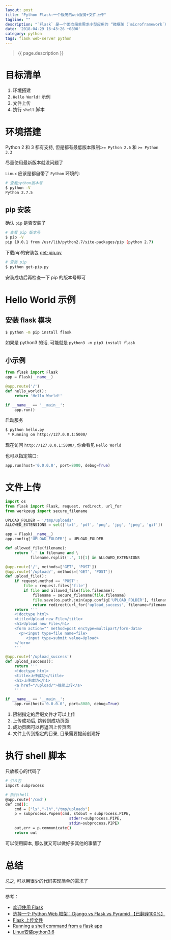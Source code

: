 ```yaml
---
layout: post
title: "Python Flask:一个极简的web服务+文件上传"
tagline: ""
description: "`Flask` 是一个面向简单需求小型应用的 “微框架（`microframework`）”"
date: '2018-04-29 16:43:26 +0800'
category: python
tags: flask web-server python
---
```

> {{ page.description }}

# 目标清单
1. 环境搭建
2. `Hello World!` 示例
3. 文件上传
4. 执行 `shell` 脚本

# 环境搭建
Python 2 和 3 都有支持, 但是都有最低版本限制:`>= Python 2.6` 和 `>= Python 3.3` 

尽量使用最新版本就没问题了

`Linux` 应该是都自带了 `Python` 环境的:
```bash
# 查看python版本号
$ python -V
Python 2.7.5
```

## pip 安装
确认 `pip` 是否安装了
```bash
# 查看 pip 版本号
$ pip -V
pip 10.0.1 from /usr/lib/python2.7/site-packages/pip (python 2.7)
```

下载pip的安装包 [get-pip.py](https://bootstrap.pypa.io/get-pip.py)
```bash
# 安装 pip
$ python get-pip.py
```

安装成功后再检查一下 pip 的版本号即可

# Hello World 示例

## 安装 flask 模块
```bash
$ python -m pip install flask
```

如果是 python3 的话, 可能就是 `python3 -m pip3 install flask`

## 小示例
```python
from flask import Flask
app = Flask(__name__)

@app.route('/')
def hello_world():
    return 'Hello World!'

if __name__ == '__main__':
    app.run()
```

启动服务
```bash
$ python hello.py
 * Running on http://127.0.0.1:5000/
```

现在访问 `http://127.0.0.1:5000/`, 你会看见 `Hello World` 

也可以指定端口:
```python
app.run(host='0.0.0.0', port=8080, debug=True)
```

# 文件上传
```python
import os
from flask import Flask, request, redirect, url_for
from werkzeug import secure_filename

UPLOAD_FOLDER = '/tmp/uploads'
ALLOWED_EXTENSIONS = set(['txt', 'pdf', 'png', 'jpg', 'jpeg', 'gif'])

app = Flask(__name__)
app.config['UPLOAD_FOLDER'] = UPLOAD_FOLDER

def allowed_file(filename):
    return '.' in filename and \
           filename.rsplit('.', 1)[1] in ALLOWED_EXTENSIONS

@app.route('/', methods=['GET', 'POST'])
@app.route('/upload/', methods=['GET', 'POST'])
def upload_file():
    if request.method == 'POST':
        file = request.files['file']
        if file and allowed_file(file.filename):
            filename = secure_filename(file.filename)
            file.save(os.path.join(app.config['UPLOAD_FOLDER'], filename))
            return redirect(url_for('upload_success', filename=filename))
    return '''
    <!doctype html>
    <title>Upload new File</title>
    <h1>Upload new File</h1>
    <form action="" method=post enctype=multipart/form-data>
      <p><input type=file name=file>
         <input type=submit value=Upload>
    </form>
    '''

@app.route('/upload_success')
def upload_success():
    return '''
    <!doctype html>
    <title>上传成功</title>
    <h1>上传成功</h1>
    <a href="/upload/">继续上传</a>
    '''

if __name__ == '__main__':
    app.run(host='0.0.0.0', port=8080, debug=True)
```

1. 限制指定的后缀文件才可以上传
2. 上传成功后, 跳转到成功页面
3. 成功页面可以再返回上传页面
4. 文件上传到指定的目录, 目录需要提前创建好

# 执行 shell 脚本
只放核心的代码了
```bash
# 引入包
import subprocess

# 执行shell
@app.route('/cmd')
def cmd():
    cmd = ["ls","-lh","/tmp/uploads"]
    p = subprocess.Popen(cmd, stdout = subprocess.PIPE,
                            stderr=subprocess.PIPE,
                            stdin=subprocess.PIPE)
    out,err = p.communicate()
    return out
```
可以使用脚本, 那么就又可以做好多其他的事情了

# 总结
总之, 可以用很少的代码实现简单的需求了

---
参考：
- [欢迎使用 Flask](http://docs.jinkan.org/docs/flask/)
- [选择一个 Python Web 框架：Django vs Flask vs Pyramid 【已翻译100%】](https://www.oschina.net/translate/django-flask-pyramid?lang=chs&page=1#)
- [Flask 上传文件](http://docs.jinkan.org/docs/flask/patterns/fileuploads.html)
- [Running a shell command from a flask app](https://stackoverflow.com/questions/23977475/running-a-shell-command-from-a-flask-app)
- [Linux安装python3.6](https://www.cnblogs.com/kimyeee/p/7250560.html)

